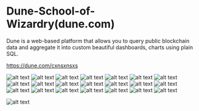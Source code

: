 # Dune-School-of-Wizardry(dune.com) 

Dune is a web-based platform that allows you to query public blockchain data and aggregate it into custom beautiful dashboards, charts using plain SQL.
 

 https://dune.com/cxnsxnsxs

![alt text](<ImmortalX Perpetual Tardes.png>)
![alt text](<Gitcoin Donations.png>)
![alt text](<Digital Art Wars(NFTS).jpeg>)
![alt text](<Rarible NFT Market.png>)
![alt text](<zkSync.png>)
![alt text](<Valora Wallet.png>)
![alt text](brc-20s.png)
![alt text](<$DEGEN.png>)
![alt text](<Kusama - Canary Network.png>)
![alt text](<Dencun Upgrade.png>)
![alt text](<Layer 2s Comparison.png>)
![alt text](pancakeswap.png)
![alt text](Cryptopunks.png)
![alt text](Uniswap(Deluxe).jpeg)
![alt text](bebop-trades.jpeg)
![alt text](<CELO.png>)
![alt text](<BASE.png>)
![alt text](<Tornado-Cash.png>)
![alt text](<Tron Analysis.png>)
![alt text](<Solana-Memecoins.png>)
![alt text](<Mirror on Optimism.png>)
<!-- 
[View More Dashboards Here. ](https://dune.com/browse/dashboards?user=cxnsxnsxs) -->
<!-- ![alt text](<solana.png>)
![alt text](<Magic Eden.jpeg>) -->
<!-- ![alt text](<uniswap.png>) -->
<!-- ![alt text](<superrare.png>) -->
![alt text](<foundation.png>)
<!-- ![alt text](<monerium.eur.png>) -->